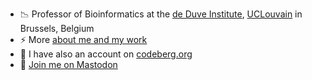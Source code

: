 - 📉️ Professor of Bioinformatics at the [de Duve Institute](https://www.deduveinstitute.be/), [UCLouvain](https://uclouvain.be/) in Brussels, Belgium
- ⚡ More [about me and my work](https://lgatto.github.io/about/)
- 🔭 I have also an account on [codeberg.org](https://codeberg.org/lgatto)
- 🐘️ <a rel="me" href="https://fosstodon.org/@lgatto">Join me on Mastodon</a>

<!--
**lgatto/lgatto** is a ✨ _special_ ✨ repository because its `README.md` (this file) appears on your GitHub profile.

Here are some ideas to get you started:

- 🔭 I’m currently working on ...
- 🌱 I’m currently learning ...
- 👯 I’m looking to collaborate on ...
- 🤔 I’m looking for help with ...
- 💬 Ask me about ...
- 📫 How to reach me: ...
- 😄 Pronouns: ...
- ⚡ Fun fact: ...
-->

